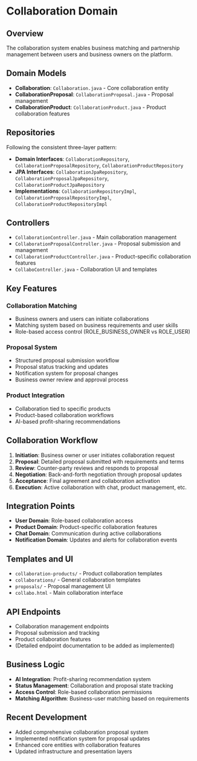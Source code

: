 # Collaboration Domain

## Overview
The collaboration system enables business matching and partnership management between users and business owners on the platform.

## Domain Models
- **Collaboration**: `Collaboration.java` - Core collaboration entity
- **CollaborationProposal**: `CollaborationProposal.java` - Proposal management
- **CollaborationProduct**: `CollaborationProduct.java` - Product collaboration features

## Repositories
Following the consistent three-layer pattern:
- **Domain Interfaces**: `CollaborationRepository`, `CollaborationProposalRepository`, `CollaborationProductRepository`
- **JPA Interfaces**: `CollaborationJpaRepository`, `CollaborationProposalJpaRepository`, `CollaborationProductJpaRepository`
- **Implementations**: `CollaborationRepositoryImpl`, `CollaborationProposalRepositoryImpl`, `CollaborationProductRepositoryImpl`

## Controllers
- `CollaborationController.java` - Main collaboration management
- `CollaborationProposalController.java` - Proposal submission and management
- `CollaborationProductController.java` - Product-specific collaboration features
- `CollaboController.java` - Collaboration UI and templates

## Key Features

### Collaboration Matching
- Business owners and users can initiate collaborations
- Matching system based on business requirements and user skills
- Role-based access control (ROLE_BUSINESS_OWNER vs ROLE_USER)

### Proposal System
- Structured proposal submission workflow
- Proposal status tracking and updates
- Notification system for proposal changes
- Business owner review and approval process

### Product Integration
- Collaboration tied to specific products
- Product-based collaboration workflows
- AI-based profit-sharing recommendations

## Collaboration Workflow
1. **Initiation**: Business owner or user initiates collaboration request
2. **Proposal**: Detailed proposal submitted with requirements and terms
3. **Review**: Counter-party reviews and responds to proposal
4. **Negotiation**: Back-and-forth negotiation through proposal updates
5. **Acceptance**: Final agreement and collaboration activation
6. **Execution**: Active collaboration with chat, product management, etc.

## Integration Points
- **User Domain**: Role-based collaboration access
- **Product Domain**: Product-specific collaboration features
- **Chat Domain**: Communication during active collaborations
- **Notification Domain**: Updates and alerts for collaboration events

## Templates and UI
- `collaboration-products/` - Product collaboration templates
- `collaborations/` - General collaboration templates
- `proposals/` - Proposal management UI
- `collabo.html` - Main collaboration interface

## API Endpoints
- Collaboration management endpoints
- Proposal submission and tracking
- Product collaboration features
- (Detailed endpoint documentation to be added as implemented)

## Business Logic
- **AI Integration**: Profit-sharing recommendation system
- **Status Management**: Collaboration and proposal state tracking
- **Access Control**: Role-based collaboration permissions
- **Matching Algorithm**: Business-user matching based on requirements

## Recent Development
- Added comprehensive collaboration proposal system
- Implemented notification system for proposal updates
- Enhanced core entities with collaboration features
- Updated infrastructure and presentation layers
